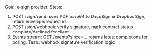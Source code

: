 Goal: e-sign provider.
Steps:
1) POST /sign/send: send PDF base64 to DocuSign or Dropbox Sign, return envelope/request id.
2) POST /sign/webhook: verify signature, mark contract status complete/declined for client.
3) Events stream: GET /events?since=… returns latest completions for polling.
Tests: webhook signature verification logic.
